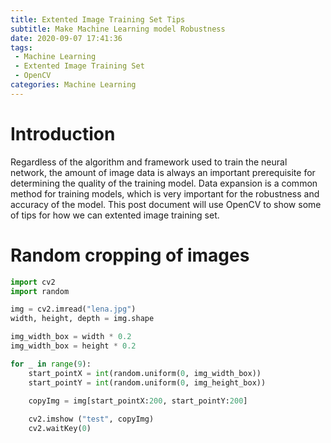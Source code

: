 ```yaml
---
title: Extented Image Training Set Tips
subtitle: Make Machine Learning model Robustness
date: 2020-09-07 17:41:36
tags:
 - Machine Learning
 - Extented Image Training Set
 - OpenCV
categories: Machine Learning
---
```

# Introduction
Regardless of the algorithm and framework used to train the neural network, the amount of image data is always an important prerequisite for determining the quality of the training model. Data expansion is a common method for training models, which is very important for the robustness and accuracy of the model. This post document will use OpenCV to show some of tips for how we can extented image training set.

# Random cropping of images

```python
import cv2
import random

img = cv2.imread("lena.jpg")
width, height, depth = img.shape

img_width_box = width * 0.2
img_width_box = height * 0.2

for _ in range(9):
	start_pointX = int(random.uniform(0, img_width_box))
	start_pointY = int(random.uniform(0, img_height_box))
	
	copyImg = img[start_pointX:200, start_pointY:200]

	cv2.imshow ("test", copyImg)
	cv2.waitKey(0)

```
